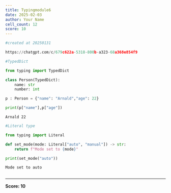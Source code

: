 ```yaml
---
title: Typingmodule6
date: 2025-02-03
author: Your Name
cell_count: 12
score: 10
---
```


```python
#created at 20250131
```


```python
https://chatgpt.com/c/679c622a-5318-800b-a323-68a368e854f9
```


```python
#TypedDict
```


```python
from typing import TypedDict
```


```python
class Person(TypedDict):
    name: str
    number: int
```


```python
p : Person = {"name": "Arnald","age": 22}
```


```python
print(p["name"],p["age"])
```

    Arnald 22



```python
#Literal type
```


```python
from typing import Literal
```


```python
def set_mode(mode: Literal["auto", "manual"]) -> str:
    return f"Mode set to {mode}"
```


```python
print(set_mode("auto"))
```

    Mode set to auto



```python

```


---
**Score: 10**